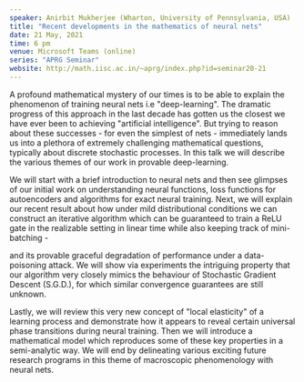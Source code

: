 ```yaml
---
speaker: Anirbit Mukherjee (Wharton, University of Pennsylvania, USA)
title: "Recent developments in the mathematics of neural nets"
date: 21 May, 2021
time: 6 pm
venue: Microsoft Teams (online)
series: "APRG Seminar"
website: http://math.iisc.ac.in/~aprg/index.php?id=seminar20-21
---
```


A profound mathematical mystery of our times is to be able to explain the phenomenon
of training neural nets i.e "deep-learning". The dramatic progress of this approach
in the last decade has gotten us the closest we have ever been to achieving "artificial
intelligence". But trying to reason about these successes - for even the simplest of
nets - immediately lands us into a plethora of extremely challenging mathematical questions,
typically about discrete stochastic processes. In this talk we will describe the various
themes of our work in provable deep-learning.

We will start with a brief introduction to neural nets and then see glimpses of our
initial work on understanding neural functions, loss functions for autoencoders and
algorithms for exact neural training. Next, we will explain our recent result about
how under mild distributional conditions we can construct an iterative algorithm which
can be guaranteed to train a ReLU gate in the realizable setting in linear time while
also keeping track of mini-batching - 

and its provable graceful degradation of performance under a data-poisoning attack. We
will show via experiments the intriguing property that our algorithm very closely mimics
the behaviour of Stochastic Gradient Descent (S.G.D.), for which similar convergence
guarantees are still unknown. 

Lastly, we will review this very new concept of "local elasticity" of a learning process
and demonstrate how it appears to reveal certain universal phase transitions during neural
training. Then we will introduce a mathematical model which reproduces some of these key
properties in a semi-analytic way. We will end by delineating various exciting future
research programs in this theme of macroscopic phenomenology with neural nets.
